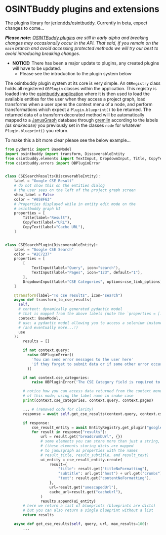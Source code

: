 # OSINTBuddy plugins and extensions

The plugins library for [jerlendds/osintbuddy](https://github.com/jerlendds/osintbuddy). Currently in beta, expect changes to come...

***Please note:** [OSINTBuddy plugins](https://github.com/jerlendds/osintbuddy-plugins) are still in early alpha and breaking changes may occasionally occur in the API. That said, if you remain on the `main` branch and avoid accessing protected methods we will try our best to avoid introducing breaking changes.*

- **NOTICE:** There has been a major update to plugins, any created plugins will have to be updated.
    - Please see the introduction to the plugin system below


The osintbuddy plugin system at its core is very simple. An `OBRegistry` class holds all registered `OBPlugin` classes within the application. This registry is loaded into the [osintbuddy application](https://github.com/jerlendds/osintbuddy/) where it is then used to load the available entities for the user when they access a project graph, load transforms when a user opens the context menu of a node, and perform transformations which expect a `Plugin.blueprint()` to be returned. The returned data of a transform decorated method will be automatically mapped to a [JanusGraph](https://janusgraph.org/) database through [gremlin](https://tinkerpop.apache.org/) according to the labels *(as snakecase)* you previously set in the classes `node` for whatever `Plugin.blueprint()`
you return.
 
To make this a bit more clear please see the below example...

```py
from pydantic import BaseModel
import osintbuddy import transform, DiscoverableEntity
from osintbuddy.elements import TextInput, DropdownInput, Title, CopyText
from osintbuddy.errors import OBPluginError


class CSESearchResults(DiscoverableEntity):
    label = "Google CSE Result"
    # do not show this on the entities dialog 
    # the user sees on the left of the project graph screen
    show_label = False 
    color = "#058F63"
    # Properties displayed while in entity edit mode on the
    # osintbuddy graph UI
    properties = [
        Title(label="Result"),
        CopyText(label="URL"),
        CopyText(label="Cache URL"),
    ]


class CSESearchPlugin(DiscoverableEntity):
    label = "Google CSE Search"
    color = "#2C7237"
    properties = [
        [
            TextInput(label="Query", icon="search"),
            TextInput(label="Pages", icon="123", default="1"),
        ],
        DropdownInput(label="CSE Categories", options=cse_link_options)
    ]

    @transform(label="To cse results", icon="search")
    async def transform_to_cse_results(
      self,
      # context: dynamically generated pydantic model 
      # that is mapped from the above labels (note the `properties = [...]`) contained within `context`
      context: BaseModel, 
      # use: a pydantic model allowing you to access a selenium instance
      # (and eventually more...!) 
      use
    ):
        results = []

        if not context.query:
          raise OBPluginError((
            'You can send error messages to the user here'
            'if they forget to submit data or if some other error occurs'
          ))

        if not context.cse_categories:
            raise OBPluginError('The CSE Category field is required to transform.')

        # notice how you can access data returned from the context menu
        # of this node; using the label name in snake case
        print(context.cse_categories, context.query, context.pages) 

        ... # (removed code for clarity)
        response = await self.get_cse_results(context.query, context.cse_categories, context.max_results)

        if response:
            cse_result_entity = await EntityRegistry.get_plugin("google_cse_result")
            for result in response["results"]:
                url = result.get("breadcrumbUrl", {})
                # some elements you can store more than just a string,
                # (these elements storing dicts are mapped 
                # to janusgraph as properties with the names
                # result_title, result_subtitle, and result_text)
                ui_entity = cse_result_entity.create(
                    result={
                        "title": result.get("titleNoFormatting"),
                        "subtitle": url.get("host") + url.get("crumbs"),
                        "text": result.get("contentNoFormatting"),
                    },
                    url=result.get("unescapedUrl"),
                    cache_url=result.get("cacheUrl"),
                )
                results.append(ui_entity)
        # here we return a list of blueprints (blueprints are dicts)
        # but you can also return a single blueprint without a list
        return results

    async def get_cse_results(self, query, url, max_results=100):
        ...
```

        

